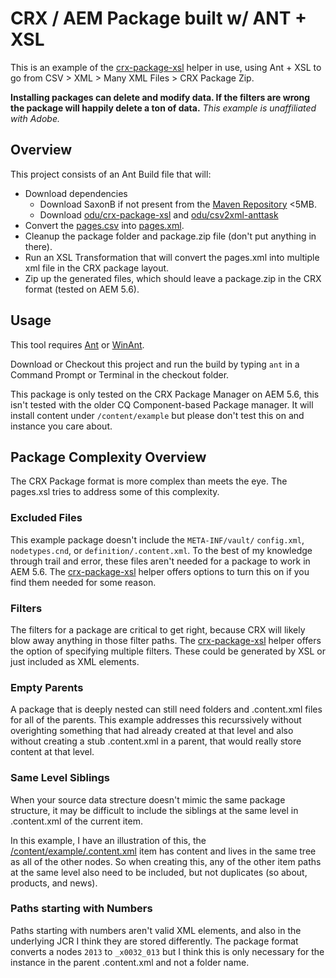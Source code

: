 # CRX / AEM Package built w/ ANT + XSL

This is an example of the [crx-package-xsl](https://github.com/odu/crx-package-xsl) helper in use, using Ant + XSL to go from CSV > XML > Many XML Files > CRX Package Zip.

**Installing packages can delete and modify data.  If the filters are wrong the package will happily delete a ton of data.**  _This example is unaffiliated with Adobe._

## Overview

This project consists of an Ant Build file that will:

* Download dependencies
    * Download SaxonB if not present from the [Maven Repository](http://repo1.maven.org/maven2/net/sourceforge/saxon/saxon/9.1.0.8/saxon-9.1.0.8.jar) <5MB.
    * Download [odu/crx-package-xsl](https://github.com/odu/crx-package-xsl) and [odu/csv2xml-anttask](https://github.com/odu/csv2xml-anttask)
* Convert the [pages.csv](pages.csv) into [pages.xml](pages.xml).
* Cleanup the package folder and package.zip file (don't put anything in there).
* Run an XSL Transformation that will convert the pages.xml into multiple xml file in the CRX package layout.
* Zip up the generated files, which should leave a package.zip in the CRX format (tested on AEM 5.6).

## Usage

This tool requires [Ant](http://ant.apache.org/bindownload.cgi) or [WinAnt](https://code.google.com/p/winant/).

Download or Checkout this project and run the build by typing `ant` in a Command Prompt or Terminal in the checkout folder.

This package is only tested on the CRX Package Manager on AEM 5.6, this isn't tested with the older CQ Component-based Package manager.  It will install content under `/content/example` but please don't test this on and instance you care about.

## Package Complexity Overview

The CRX Package format is more complex than meets the eye.  The pages.xsl tries to address some of this complexity.

### Excluded Files

This example package doesn't include the `META-INF/vault/` `config.xml`, `nodetypes.cnd`, or `definition/.content.xml`.  To the best of my knowledge through trail and error, these files aren't needed for a package to work in AEM 5.6.  The [crx-package-xsl](https://github.com/odu/crx-package-xsl) helper offers options to turn this on if you find them needed for some reason.

### Filters

The filters for a package are critical to get right, because CRX will likely blow away anything in those filter paths.  The [crx-package-xsl](https://github.com/odu/crx-package-xsl) helper offers the option of specifying multiple filters.  These could be generated by XSL or just included as XML elements.

### Empty Parents

A package that is deeply nested can still need folders and .content.xml files for all of the parents.  This example addresses this recurssively without overighting something that had already created at that level and also without creating a stub .content.xml in a parent, that would really store content at that level.

### Same Level Siblings

When your source data strecture doesn't mimic the same package structure, it may be difficult to include the siblings at the same level in .content.xml of the current item.

In this example, I have an illustration of this, the [/content/example/.content.xml](package/jcr_root/content/example/.content.xml) item has content and lives in the same tree as all of the other nodes.  So when creating this, any of the other item paths at the same level also need to be included, but not duplicates (so about, products, and news).

### Paths starting with Numbers

Paths starting with numbers aren't valid XML elements, and also in the underlying JCR I think they are stored differently.  The package format converts a nodes `2013` to `_x0032_013` but I think this is only necessary for the instance in the parent .content.xml and not a folder name.



